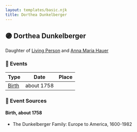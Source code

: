 ```yaml
---
layout: templates/basic.njk
title: Dorthea Dunkelberger
---
```

## 🟣 Dorthea Dunkelberger

Daughter of [Living Person](/people/1/13545057) and [Anna Maria Hauer](/people/2/22963774)

### 📆 Events

Type | Date | Place
------ | ------ | ------
[Birth](#event-event-2) | about 1758 |

### 📰 Event Sources

#### <a id="event-event-2"></a> Birth, about 1758
* The Dunkelberger Family: Europe to America, 1600-1982